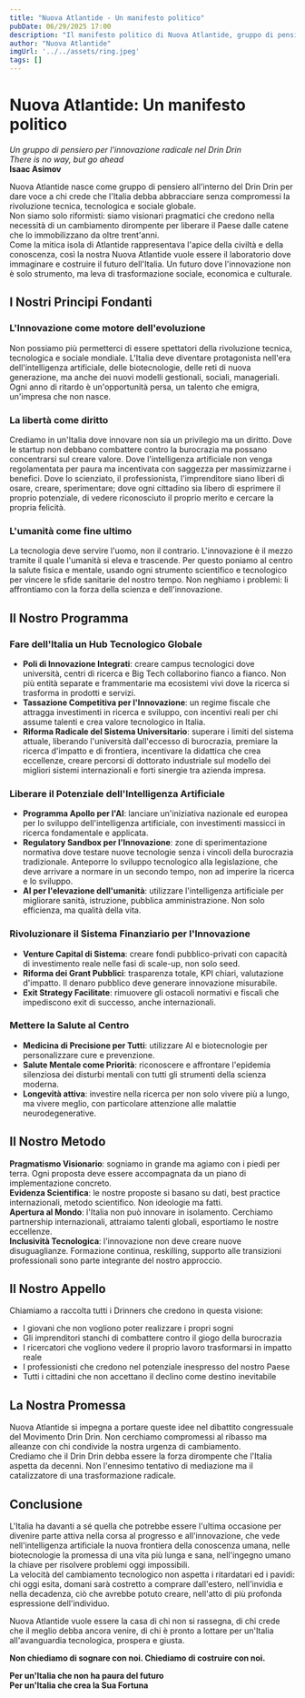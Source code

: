 ```yaml
---
title: "Nuova Atlantide - Un manifesto politico"
pubDate: 06/29/2025 17:00
description: "Il manifesto politico di Nuova Atlantide, gruppo di pensiero per l'innovazione radicale nel Drin Drin"
author: "Nuova Atlantide"
imgUrl: '../../assets/ring.jpeg'
tags: []
---
```


# Nuova Atlantide: Un manifesto politico

_Un gruppo di pensiero per l'innovazione radicale nel Drin Drin_  
*There is no way, but go ahead*  
**Isaac Asimov**

Nuova Atlantide nasce come gruppo di pensiero all'interno del Drin Drin per dare voce a chi crede che l'Italia debba abbracciare senza compromessi la rivoluzione tecnica, tecnologica e sociale globale.  
Non siamo solo riformisti: siamo visionari pragmatici che credono nella necessità di un cambiamento dirompente per liberare il Paese dalle catene che lo immobilizzano da oltre trent'anni.  
Come la mitica isola di Atlantide rappresentava l'apice della civiltà e della conoscenza, così la nostra Nuova Atlantide vuole essere il laboratorio dove immaginare e costruire il futuro dell'Italia. Un futuro dove l'innovazione non è solo strumento, ma leva di trasformazione sociale, economica e culturale.

## I Nostri Principi Fondanti

### L'Innovazione come motore dell'evoluzione

Non possiamo più permetterci di essere spettatori della rivoluzione tecnica, tecnologica e sociale mondiale. L'Italia deve diventare protagonista nell'era dell'intelligenza artificiale, delle biotecnologie, delle reti di nuova generazione, ma anche dei nuovi modelli gestionali, sociali, manageriali. Ogni anno di ritardo è un'opportunità persa, un talento che emigra, un'impresa che non nasce.

### La libertà come diritto

Crediamo in un'Italia dove innovare non sia un privilegio ma un diritto. Dove le startup non debbano combattere contro la burocrazia ma possano concentrarsi sul creare valore. Dove l'intelligenza artificiale non venga regolamentata per paura ma incentivata con saggezza per massimizzarne i benefici. Dove lo scienziato, il professionista, l'imprenditore siano liberi di osare, creare, sperimentare; dove ogni cittadino sia libero di esprimere il proprio potenziale, di vedere riconosciuto il proprio merito e cercare la propria felicità.

### L'umanità come fine ultimo

La tecnologia deve servire l'uomo, non il contrario. L'innovazione è il mezzo tramite il quale l'umanità si eleva e trascende. Per questo poniamo al centro la salute fisica e mentale, usando ogni strumento scientifico e tecnologico per vincere le sfide sanitarie del nostro tempo. Non neghiamo i problemi: li affrontiamo con la forza della scienza e dell'innovazione.

## Il Nostro Programma

### Fare dell'Italia un Hub Tecnologico Globale

- **Poli di Innovazione Integrati**: creare campus tecnologici dove università, centri di ricerca e Big Tech collaborino fianco a fianco. Non più entità separate e frammentarie ma ecosistemi vivi dove la ricerca si trasforma in prodotti e servizi.
- **Tassazione Competitiva per l'Innovazione**: un regime fiscale che attragga investimenti in ricerca e sviluppo, con incentivi reali per chi assume talenti e crea valore tecnologico in Italia.
- **Riforma Radicale del Sistema Universitario**: superare i limiti del sistema attuale, liberando l'università dall'eccesso di burocrazia, premiare la ricerca d'impatto e di frontiera, incentivare la didattica che crea eccellenze, creare percorsi di dottorato industriale sul modello dei migliori sistemi internazionali e forti sinergie tra azienda impresa.

### Liberare il Potenziale dell'Intelligenza Artificiale

- **Programma Apollo per l'AI**: lanciare un'iniziativa nazionale ed europea per lo sviluppo dell'intelligenza artificiale, con investimenti massicci in ricerca fondamentale e applicata.
- **Regulatory Sandbox per l'Innovazione**: zone di sperimentazione normativa dove testare nuove tecnologie senza i vincoli della burocrazia tradizionale. Anteporre lo sviluppo tecnologico alla legislazione, che deve arrivare a normare in un secondo tempo, non ad imperire la ricerca e lo sviluppo.
- **AI per l'elevazione dell'umanità**: utilizzare l'intelligenza artificiale per migliorare sanità, istruzione, pubblica amministrazione. Non solo efficienza, ma qualità della vita.

### Rivoluzionare il Sistema Finanziario per l'Innovazione

- **Venture Capital di Sistema**: creare fondi pubblico-privati con capacità di investimento reale nelle fasi di scale-up, non solo seed.
- **Riforma dei Grant Pubblici**: trasparenza totale, KPI chiari, valutazione d'impatto. Il denaro pubblico deve generare innovazione misurabile.
- **Exit Strategy Facilitate**: rimuovere gli ostacoli normativi e fiscali che impediscono exit di successo, anche internazionali.

### Mettere la Salute al Centro

- **Medicina di Precisione per Tutti**: utilizzare AI e biotecnologie per personalizzare cure e prevenzione.
- **Salute Mentale come Priorità**: riconoscere e affrontare l'epidemia silenziosa dei disturbi mentali con tutti gli strumenti della scienza moderna.
- **Longevità attiva**: investire nella ricerca per non solo vivere più a lungo, ma vivere meglio, con particolare attenzione alle malattie neurodegenerative.

## Il Nostro Metodo

**Pragmatismo Visionario**: sogniamo in grande ma agiamo con i piedi per terra. Ogni proposta deve essere accompagnata da un piano di implementazione concreto.  
**Evidenza Scientifica**: le nostre proposte si basano su dati, best practice internazionali, metodo scientifico. Non ideologie ma fatti.  
**Apertura al Mondo**: l'Italia non può innovare in isolamento. Cerchiamo partnership internazionali, attraiamo talenti globali, esportiamo le nostre eccellenze.  
**Inclusività Tecnologica**: l'innovazione non deve creare nuove disuguaglianze. Formazione continua, reskilling, supporto alle transizioni professionali sono parte integrante del nostro approccio.

## Il Nostro Appello

Chiamiamo a raccolta tutti i Drinners che credono in questa visione:

- I giovani che non vogliono poter realizzare i propri sogni  
- Gli imprenditori stanchi di combattere contro il giogo della burocrazia  
- I ricercatori che vogliono vedere il proprio lavoro trasformarsi in impatto reale  
- I professionisti che credono nel potenziale inespresso del nostro Paese  
- Tutti i cittadini che non accettano il declino come destino inevitabile

## La Nostra Promessa

Nuova Atlantide si impegna a portare queste idee nel dibattito congressuale del Movimento Drin Drin. Non cerchiamo compromessi al ribasso ma alleanze con chi condivide la nostra urgenza di cambiamento.  
Crediamo che il Drin Drin debba essere la forza dirompente che l'Italia aspetta da decenni. Non l'ennesimo tentativo di mediazione ma il catalizzatore di una trasformazione radicale.

## Conclusione

L'Italia ha davanti a sé quella che potrebbe essere l'ultima occasione per divenire parte attiva nella corsa al progresso e all'innovazione, che vede nell'intelligenza artificiale la nuova frontiera della conoscenza umana, nelle biotecnologie la promessa di una vita più lunga e sana, nell'ingegno umano la chiave per risolvere problemi oggi impossibili.  
La velocità del cambiamento tecnologico non aspetta i ritardatari ed i pavidi: chi oggi esita, domani sarà costretto a comprare dall'estero, nell'invidia e nella decadenza, ciò che avrebbe potuto creare, nell'atto di più profonda espressione dell'individuo.

Nuova Atlantide vuole essere la casa di chi non si rassegna, di chi crede che il meglio debba ancora venire, di chi è pronto a lottare per un'Italia all'avanguardia tecnologica, prospera e giusta.

**Non chiediamo di sognare con noi. Chiediamo di costruire con noi.**

**Per un'Italia che non ha paura del futuro**  
**Per un'Italia che crea la Sua Fortuna**